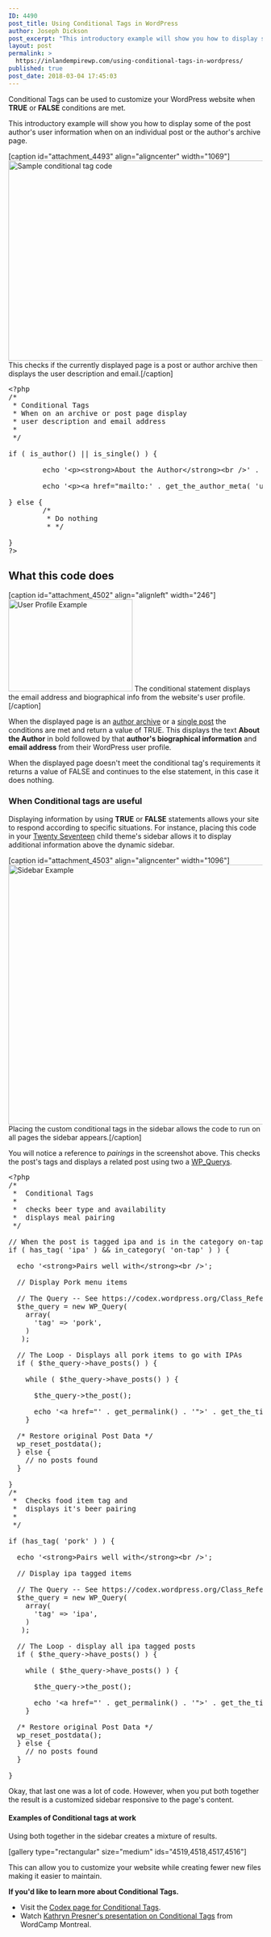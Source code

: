 ```yaml
---
ID: 4490
post_title: Using Conditional Tags in WordPress
author: Joseph Dickson
post_excerpt: "This introductory example will show you how to display some of the post author's user information when on an individual post or the author's archive page."
layout: post
permalink: >
  https://inlandempirewp.com/using-conditional-tags-in-wordpress/
published: true
post_date: 2018-03-04 17:45:03
---
```

Conditional Tags can be used to customize your WordPress website when <strong>TRUE</strong> or <strong>FALSE</strong> conditions are met.

This introductory example will show you how to display some of the post author's user information when on an individual post or the author's archive page.

[caption id="attachment_4493" align="aligncenter" width="1069"]<a href="https://inlandempirewp.com/?attachment_id=4493"><img class="wp-image-4493 size-full" src="https://inlandempirewp.com/wp-content/uploads/2018/03/author-php.jpg" alt="Sample conditional tag code" width="1069" height="396" /></a> This checks if the currently displayed page is a post or author archive then displays the user description and email.[/caption]
<pre class="EnlighterJSRAW" data-enlighter-language="php">&lt;?php
/*
 * Conditional Tags
 * When on an archive or post page display
 * user description and email address
 *
 */

if ( is_author() || is_single() ) {

        echo '&lt;p&gt;&lt;strong&gt;About the Author&lt;/strong&gt;&lt;br /&gt;' . get_the_author_meta( 'description' ) . '&lt;/p&gt;' ; 

        echo '&lt;p&gt;&lt;a href="mailto:' . get_the_author_meta( 'user_email' ) . '"&gt;' . get_the_author_meta( 'user_email' ) . '&lt;/a&gt;&lt;/p&gt;';

} else {
        /* 
         * Do nothing 
         * */
        
}
?&gt;</pre>
<h2>What this code does</h2>
[caption id="attachment_4502" align="alignleft" width="246"]<a href="https://inlandempirewp.com/?attachment_id=4502"><img class="wp-image-4502 " src="https://inlandempirewp.com/wp-content/uploads/2018/03/author-example.png" alt="User Profile Example" width="246" height="182" /></a> The conditional statement displays the email address and biographical info from the website's user profile.[/caption]

When the displayed page is an <a href="https://codex.wordpress.org/Function_Reference/is_author" target="_blank" rel="noopener">author archive</a> or a <a href="https://developer.wordpress.org/reference/functions/is_single/" target="_blank" rel="noopener">single post</a> the conditions are met and return a value of TRUE. This displays the text <strong>About the Author</strong> in bold followed by that <strong>author's biographical information</strong> and <strong>email address</strong> from their WordPress user profile.

When the displayed page doesn't meet the conditional tag's requirements it returns a value of FALSE and continues to the else statement, in this case it does nothing.
<h3>When Conditional tags are useful</h3>
Displaying information by using <strong>TRUE</strong> or <strong>FALSE</strong> statements allows your site to respond according to specific situations. For instance, placing this code in your <a href="https://wordpress.org/themes/twentyseventeen/" target="_blank" rel="noopener">Twenty Seventeen</a> child theme's sidebar allows it to display additional information above the dynamic sidebar.

[caption id="attachment_4503" align="aligncenter" width="1096"]<a href="https://inlandempirewp.com/?attachment_id=4503"><img class="wp-image-4503 size-full" src="https://inlandempirewp.com/wp-content/uploads/2018/03/sidebar-php.jpg" alt="Sidebar Example" width="1096" height="514" /></a> Placing the custom conditional tags in the sidebar allows the code to run on all pages the sidebar appears.[/caption]

You will notice a reference to <em>pairings</em> in the screenshot above. This checks the post's tags and displays a related post using two a <a href="https://codex.wordpress.org/Class_Reference/WP_Query" target="_blank" rel="noopener">WP_Querys</a>.
<pre class="EnlighterJSRAW" data-enlighter-language="php">&lt;?php
/*
 *	Conditional Tags 
 *
 *	checks beer type and availability
 * 	displays meal pairing
 */

// When the post is tagged ipa and is in the category on-tap 
if ( has_tag( 'ipa' ) &amp;&amp; in_category( 'on-tap' ) ) {

  echo '&lt;strong&gt;Pairs well with&lt;/strong&gt;&lt;br /&gt;';

  // Display Pork menu items  
  
  // The Query -- See https://codex.wordpress.org/Class_Reference/WP_Query
  $the_query = new WP_Query(
    array(	
      'tag' =&gt; 'pork',
    )
   );

  // The Loop - Displays all pork items to go with IPAs
  if ( $the_query-&gt;have_posts() ) {

    while ( $the_query-&gt;have_posts() ) {

      $the_query-&gt;the_post();

      echo '&lt;a href="' . get_permalink() . '"&gt;' . get_the_title() . '&lt;/a&gt;&lt;br /&gt;&lt;br /&gt;';
    }

  /* Restore original Post Data */
  wp_reset_postdata();
  } else {
    // no posts found
  }

}
/*
 *	Checks food item tag and 
 *	displays it's beer pairing
 *
 */
 
if (has_tag( 'pork' ) ) {

  echo '&lt;strong&gt;Pairs well with&lt;/strong&gt;&lt;br /&gt;';

  // Display ipa tagged items  
  
  // The Query -- See https://codex.wordpress.org/Class_Reference/WP_Query
  $the_query = new WP_Query(
    array(	
      'tag' =&gt; 'ipa',
    )
   );

  // The Loop - display all ipa tagged posts
  if ( $the_query-&gt;have_posts() ) {

    while ( $the_query-&gt;have_posts() ) {

      $the_query-&gt;the_post();

      echo '&lt;a href="' . get_permalink() . '"&gt;' . get_the_title() . '&lt;/a&gt;&lt;br /&gt;&lt;br /&gt;';
    }

  /* Restore original Post Data */
  wp_reset_postdata();
  } else {
    // no posts found
  }

}</pre>
Okay, that last one was a lot of code. However, when you put both together the result is a customized sidebar responsive to the page's content.
<h4>Examples of Conditional tags at work</h4>
Using both together in the sidebar creates a mixture of results.

[gallery type="rectangular" size="medium" ids="4519,4518,4517,4516"]

This can allow you to customize your website while creating fewer new files making it easier to maintain.

<strong>If you'd like to learn more about Conditional Tags.
</strong>
<ul>
 	<li>Visit the <a href="https://codex.wordpress.org/Conditional_Tags" target="_blank" rel="noopener">Codex page for Conditional Tags</a>.</li>
 	<li>Watch <a href="https://wordpress.tv/2011/10/08/kathryn-presner-taking-control-of-your-templates-with-wordpress-conditionals/" target="_blank" rel="noopener">Kathryn Presner's presentation on Conditional Tags</a> from WordCamp Montreal.</li>
</ul>